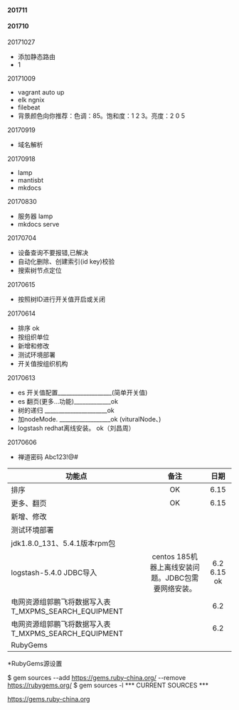 #### 201711

#### 201710

20171027

* 添加静态路由
* 1

20171009

* vagrant auto up
* elk ngnix
* filebeat
* 背景颜色向你推荐：色调：85。饱和度：1 2 3。亮度：2 0 5

20170919

* 域名解析

20170918

* lamp
* mantisbt
* mkdocs

20170830

* 服务器 lamp
* mkdocs serve

20170704

* 设备查询不要报错,已解决
* 自动化删除、创建索引(id key)校验
* 搜索树节点定位

20170615

* 按照树ID进行开关值开启或关闭

20170614

* 排序                    ok
* 按组织单位
* 新增和修改
* 测试环境部署
* 开关值按组织机构

20170613

* es 开关值配置___________________(简单开关值)
* es 翻页(更多...功能)_____________ok
* 树的递归 ______________________ok
* 加nodeMode. __________________ok (vituralNode、)
* logstash redhat离线安装。      ok（刘昌周）

20170606

* 禅道密码 Abc123!@#

功能点|备注           | 日期|
------------|:-------------:| :------------:|
排序                    |       OK       | 6.15
更多、翻页|OK|6.15
新增、修改||
测试环境部署||
jdk1.8.0_131、5.4.1版本rpm包||
logstash-5.4.0 JDBC导入| centos 185机器上离线安装问题。JDBC包需要网络安装。  | 6.2 6.15 ok
电网资源组郭鹏飞将数据写入表 T_MXPMS_SEARCH_EQUIPMENT|| 6.2
电网资源组郭鹏飞将数据写入表 T_MXPMS_SEARCH_EQUIPMENT|| 6.2
RubyGems||


*RubyGems源设置

$ gem sources --add https://gems.ruby-china.org/ --remove https://rubygems.org/
$ gem sources -l
*** CURRENT SOURCES ***

https://gems.ruby-china.org
